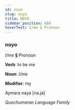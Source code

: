 ```yaml
---
id: noyo
slug: noyo
title: NOYO
sidebar_position: 688
hoverText: I/me § Pronoun
---
```


### noyo

*I/me* **§** Pronoun

**Verb**: to be me

**Noun**: I/me

**Modifier**: my

Aymara naya [na.ja]

*Quechumaran Language Family*